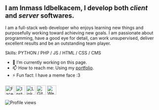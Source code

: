 ## I am Inmass Idbelkacem, I develop both *client* and *server* softwares.

I am a full-stack web developer who enjoys learning new things and purposefully working toward achieving new goals.
I am passionate about programming, have a good eye for detail, can work unsupervised, deliver excellent results and be an outstanding team player.

Skills: PYTHON / PHP / JS / HTML / CSS / CMS

- 🔭 I’m currently working on this page. 
- 📫 How to reach me: Using my [portfolio](https://www.iinmass.com). 
- ⚡ Fun fact: I have a meme face :3 

####

<a href="https://www.facebook.com/inmass.idbelkacem/" target="_blank"><img src="https://raw.githubusercontent.com/arturssmirnovs/arturssmirnovs/master/fb.png" alt="Facebook" width="30"></a>
<a href="https://www.instagram.com/iinmass/" target="_blank"><img src="https://raw.githubusercontent.com/arturssmirnovs/arturssmirnovs/master/ig.png" alt="Instagram" width="30"></a>
<a href="https://www.linkedin.com/in/inmass-idbelkacem-b49282158/" target="_blank"><img src="https://raw.githubusercontent.com/arturssmirnovs/arturssmirnovs/master/in.png" alt="LinkedIn" width="30"></a>
<a href="https://github.com/inmass" target="_blank"><img src="https://raw.githubusercontent.com/arturssmirnovs/arturssmirnovs/master/git.png" alt="GitHub" width="30"></a>
<a href="https://www.iinmass.com" target="_blank"><img src="https://raw.githubusercontent.com/arturssmirnovs/arturssmirnovs/master/www.png" alt="Website" width="30"></a>

![Profile views](https://gpvc.arturio.dev/arturssmirnovs?v=3)


